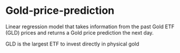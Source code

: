 # Gold-price-prediction
Linear regression model that takes information from the past Gold ETF (GLD) prices and returns a Gold price prediction the next day.

GLD is the largest ETF to invest directly in physical gold
